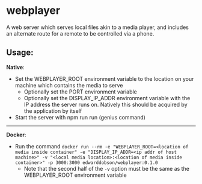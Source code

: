# webplayer
A web server which serves local files akin to a media player, and includes an alternate route for a remote to be controlled via a phone.

## Usage:
**Native**:
- Set the WEBPLAYER_ROOT environment variable to the location on your machine which contains the media to serve
    - Optionally set the PORT environment variable
    - Optionally set the DISPLAY_IP_ADDR environment variable with the IP address the server runs on. Natively this should be acquired by the application by itself
- Start the server with npm run run (genius command)

---
**Docker**:
- Run the command `docker run --rm -e "WEBPLAYER_ROOT=<location of media inside container" -e "DISPLAY_IP_ADDR=<ip addr of host machine>" -v "<local media location>:<location of media inside container>" -p 3000:3000 edwarddobson/webplayer:0.1.0`
    - Note that the second half of the `-v` option must be the same as the WEBPLAYER_ROOT environment variable
